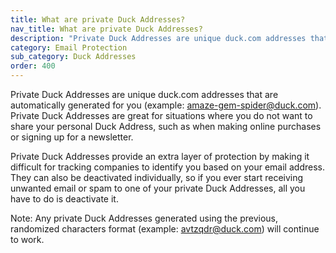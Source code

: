 ```yaml
---
title: What are private Duck Addresses?
nav_title: What are private Duck Addresses?
description: "Private Duck Addresses are unique duck.com addresses that are automatically generated for you (example: amaze-gem-spider@duck.com)."
category: Email Protection
sub_category: Duck Addresses
order: 400
---
```


Private Duck Addresses are unique duck.com addresses that are automatically generated for you (example: amaze-gem-spider@duck.com). Private Duck Addresses are great for situations where you do not want to share your personal Duck Address, such as when making online purchases or signing up for a newsletter.

Private Duck Addresses provide an extra layer of protection by making it difficult for tracking companies to identify you based on your email address. They can also be deactivated individually, so if you ever start receiving unwanted email or spam to one of your private Duck Addresses, all you have to do is deactivate it.

Note: Any private Duck Addresses generated using the previous, randomized characters format (example: avtzqdr@duck.com) will continue to work.
